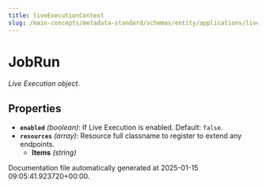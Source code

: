 ```yaml
---
title: liveExecutionContext
slug: /main-concepts/metadata-standard/schemas/entity/applications/liveexecutioncontext
---
```


# JobRun

*Live Execution object.*

## Properties

- **`enabled`** *(boolean)*: If Live Execution is enabled. Default: `false`.
- **`resources`** *(array)*: Resource full classname to register to extend any endpoints.
  - **Items** *(string)*


Documentation file automatically generated at 2025-01-15 09:05:41.923720+00:00.
